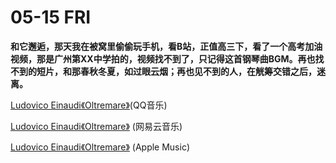 # 05-15 FRI

**和它邂逅，那天我在被窝里偷偷玩手机，看B站，正值高三下，看了一个高考加油视频，那是广州第XX中学拍的，视频找不到了，只记得这首钢琴曲BGM。再也找不到的短片，和那春秋冬夏，如过眼云烟；再也见不到的人，在觥筹交错之后，迷离。**

[Ludovico Einaudi《Oltremare》](%20https://c.y.qq.com/base/fcgi-bin/u?__=7gzrOhV%20)\(QQ音乐\)

[Ludovico Einaudi《Oltremare》](http://music.163.com/song/20952125/?userid=475877066) \(网易云音乐\)

[Ludovico Einaudi《Oltremare》](https://music.apple.com/au/album/oltremare/1512004517?i=1512004534) \(Apple Music\)

